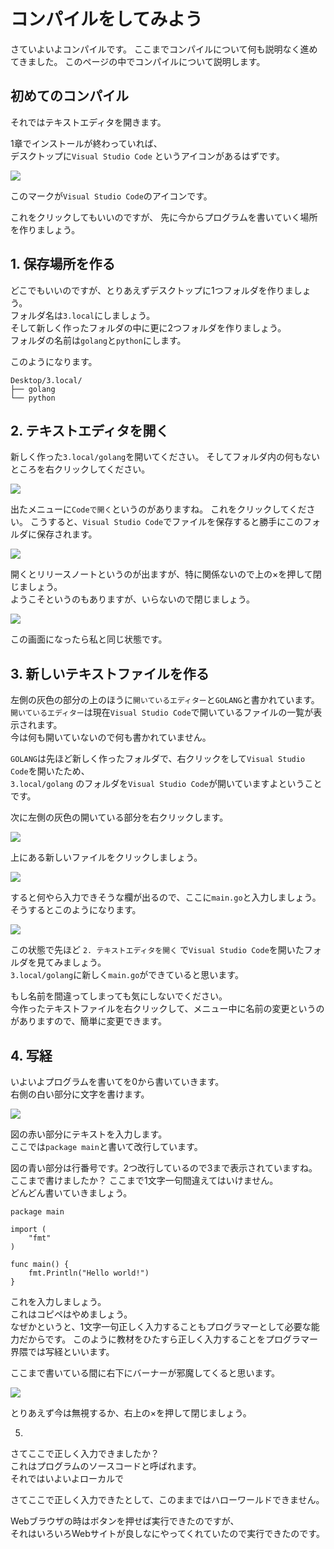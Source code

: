 # コンパイルをしてみよう

さていよいよコンパイルです。
ここまでコンパイルについて何も説明なく進めてきました。
このページの中でコンパイルについて説明します。

## 初めてのコンパイル

それではテキストエディタを開きます。

1章でインストールが終わっていれば、  
デスクトップに`Visual Studio Code` というアイコンがあるはずです。  

![](vscode_icon.png)

このマークが`Visual Studio Code`のアイコンです。

これをクリックしてもいいのですが、
先に今からプログラムを書いていく場所を作りましょう。

## 1. 保存場所を作る

どこでもいいのですが、とりあえずデスクトップに1つフォルダを作りましょう。  
フォルダ名は`3.local`にしましょう。  
そして新しく作ったフォルダの中に更に2つフォルダを作りましょう。  
フォルダの名前は`golang`と`python`にします。  

このようになります。

	Desktop/3.local/
	├── golang
	└── python

## 2. テキストエディタを開く

新しく作った`3.local/golang`を開いてください。
そしてフォルダ内の何もないところを右クリックしてください。

![](open.png)

出たメニューに`Codeで開く`というのがありますね。
これをクリックしてください。
こうすると、`Visual Studio Code`でファイルを保存すると勝手にこのフォルダに保存されます。

![](opened.png)

開くとリリースノートというのが出ますが、特に関係ないので上の×を押して閉じましょう。  
ようこそというのもありますが、いらないので閉じましょう。

![](closed.png)

この画面になったら私と同じ状態です。  

## 3. 新しいテキストファイルを作る

左側の灰色の部分の上のほうに`開いているエディター`と`GOLANG`と書かれています。  
`開いているエディター`は現在`Visual Studio Code`で開いているファイルの一覧が表示されます。  
今は何も開いていないので何も書かれていません。  

`GOLANG`は先ほど新しく作ったフォルダで、右クリックをして`Visual Studio Code`を開いたため、  
`3.local/golang` のフォルダを`Visual Studio Code`が開いていますよということです。

次に左側の灰色の開いている部分を右クリックします。  

![](new.png)

上にある新しいファイルをクリックしましょう。

![](name.png)

すると何やら入力できそうな欄が出るので、ここに`main.go`と入力しましょう。  
そうするとこのようになります。

![](named.png)


この状態で先ほど `2. テキストエディタを開く` で`Visual Studio Code`を開いたフォルダを見てみましょう。  
`3.local/golang`に新しく`main.go`ができていると思います。

もし名前を間違ってしまっても気にしないでください。  
今作ったテキストファイルを右クリックして、メニュー中に名前の変更というのがありますので、簡単に変更できます。

## 4. 写経

いよいよプログラムを書いてを0から書いていきます。  
右側の白い部分に文字を書けます。

![](write.png)

図の赤い部分にテキストを入力します。  
ここでは`package main`と書いて改行しています。  

図の青い部分は行番号です。2つ改行しているので3まで表示されていますね。  
ここまで書けましたか？ ここまで1文字一句間違えてはいけません。  
どんどん書いていきましょう。  

	package main

	import (
		"fmt"
	)

	func main() {
		fmt.Println("Hello world!")
	}

これを入力しましょう。  
これはコピペはやめましょう。  
なぜかというと、1文字一句正しく入力することもプログラマーとして必要な能力だからです。
このように教材をひたすら正しく入力することをプログラマー界隈では写経といいます。

ここまで書いている間に右下にバーナーが邪魔してくると思います。

![](barrier.png)

とりあえず今は無視するか、右上の×を押して閉じましょう。  

5. 
さてここで正しく入力できましたか？  
これはプログラムのソースコードと呼ばれます。  
それではいよいよローカルで

さてここで正しく入力できたとして、このままではハローワールドできません。

Webブラウザの時はボタンを押せば実行できたのですが、  
それはいろいろWebサイトが良しなにやってくれていたので実行できたのです。


